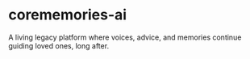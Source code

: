 # corememories-ai
A living legacy platform where voices, advice, and memories continue guiding loved ones, long after.

